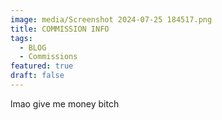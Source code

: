 ```yaml
---
image: media/Screenshot 2024-07-25 184517.png
title: COMMISSION INFO
tags:
  - BLOG
  - Commissions
featured: true
draft: false
---
```

lmao give me money bitch